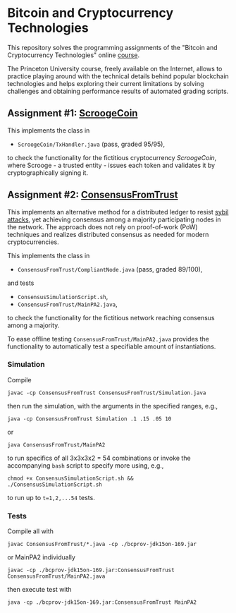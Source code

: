 # Bitcoin and Cryptocurrency Technologies
This repository solves the programming assignments of the "Bitcoin and Cryptocurrency Technologies" online [course](https://www.coursera.org/learn/cryptocurrency).

The Princeton University course, freely available on the Internet, allows to practice playing around with the technical details behind popular blockchain technologies and helps exploring their current limitations by solving challenges and obtaining performance results of automated grading scripts.


## Assignment #1: [ScroogeCoin](./ScroogeCoin/Assignment1.pdf)
This implements the class in

 - `ScroogeCoin/TxHandler.java` (pass, graded 95/95),

to check the functionality for the fictitious cryptocurrency *ScroogeCoin*, where Scrooge - a trusted entity - issues each token and validates it by cryptographically signing it.


## Assignment #2: [ConsensusFromTrust](./ConsensusFromTrust/Assignment2.pdf)
This implements an alternative method for a distributed ledger to resist [sybil attacks](https://en.wikipedia.org/wiki/Sybil_attack), yet achieving consensus among a majority participating nodes in the network. The approach does not rely on proof-of-work (PoW) techniques and realizes distributed consensus as needed for modern cryptocurrencies.

This implements the class in
 
- `ConsensusFromTrust/CompliantNode.java` (pass, graded 89/100),

and tests
 
- `ConsensusSimulationScript.sh`,
- `ConsensusFromTrust/MainPA2.java`,
 
to check the functionality for the fictitious network reaching consensus among a majority.

To ease offline testing 
`ConsensusFromTrust/MainPA2.java` provides the functionality to automatically test a specifiable amount of instantiations.


### Simulation
Compile

`javac -cp ConsensusFromTrust ConsensusFromTrust/Simulation.java`

then run the simulation, with the arguments in the specified ranges, e.g.,

`java -cp ConsensusFromTrust Simulation .1 .15 .05 10`

or

`java ConsensusFromTrust/MainPA2`

to run specifics of all 3x3x3x2 = 54 combinations or invoke the accompanying `bash` script to specify more using, e.g.,

`chmod +x ConsensusSimulationScript.sh && ./ConsensusSimulationScript.sh`

to run up to `t=1,2,...54` tests.


### Tests
Compile all with

`javac ConsensusFromTrust/*.java -cp ./bcprov-jdk15on-169.jar`

or MainPA2 individually

`javac -cp ./bcprov-jdk15on-169.jar:ConsensusFromTrust ConsensusFromTrust/MainPA2.java`

then execute test with

`java -cp ./bcprov-jdk15on-169.jar:ConsensusFromTrust MainPA2`